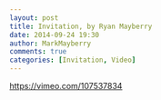 ```yaml
---
layout: post
title: Invitation, by Ryan Mayberry
date: 2014-09-24 19:30
author: MarkMayberry
comments: true
categories: [Invitation, Video]
---
```

https://vimeo.com/107537834
